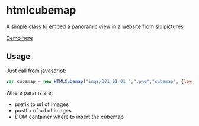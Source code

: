 # htmlcubemap
A simple class to embed a panoramic view in a website from six pictures

[Demo here](https://tamats.com/projects/htmlcubemap/demo/)

## Usage

Just call from javascript:
```js
var cubemap = new HTMLCubemap("imgs/301_01_01_",".png","cubemap", {low_post_url: "_tn.png", width: 512,height: 512});
```

Where params are:
- prefix to url of images
- postfix of url of images
- DOM container where to insert the cubemap


